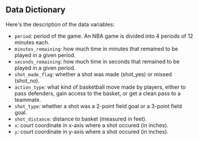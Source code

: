 ## Data Dictionary

Here's the description of the data variables:

- `period`: period of the game. An NBA game is divided into 4 periods of 12 minutes each.
- `minutes_remaining`: how much time in minutes that remained to be played in a given period.
- `seconds_remaining`: how much time in seconds that remained to be played in a given period.
- `shot_made_flag`: whether a shot was made (shot_yes) or missed (shot_no).
- `action_type`: what kind of basketball move made by players, either to pass defenders, gain access to the basket, or get a clean pass to a teammate.
- `shot_type`: whether a shot was a 2-point field goal or a 3-point field goal.
- `shot_distance`: distance to basket (measured in feet).
- `x`: court coordinate in x-axis where a shot occured (in inches).
- `y`: court coordinate in y-axis where a shot occured (in inches).
